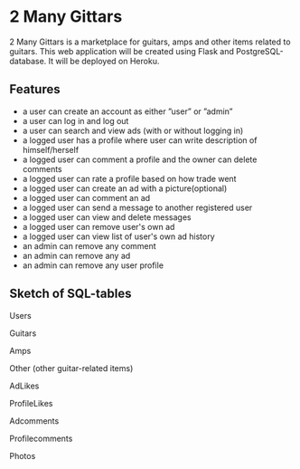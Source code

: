 # 2 Many Gittars

2 Many Gittars is a marketplace for guitars, amps and other items related to guitars. This web application will be created using Flask and PostgreSQL-database. It will be deployed on Heroku.


## Features
- a user can create an account as either ”user” or ”admin”
- a user can log in and log out
- a user can search and view ads (with or without logging in)
- a logged user has a profile where user can write description of himself/herself
- a logged user can comment a profile and the owner can delete comments
- a logged user can rate a profile based on how trade went
- a logged user can create an ad with a picture(optional)
- a logged user can comment an ad
- a logged user can send a message to another registered user
- a logged user can view and delete messages
- a logged user can remove user's own ad
- a logged user can view list of user's own ad history
- an admin can remove any comment
- an admin can remove any ad
- an admin can remove any user profile

## Sketch of SQL-tables

Users

Guitars

Amps 

Other (other guitar-related items)

AdLikes

ProfileLikes

Adcomments

Profilecomments

Photos

